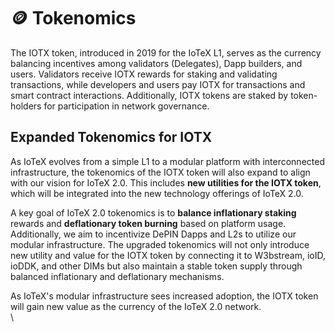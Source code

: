 # 🪙 Tokenomics

The IOTX token, introduced in 2019 for the IoTeX L1, serves as the currency balancing incentives among validators (Delegates), Dapp builders, and users. Validators receive IOTX rewards for staking and validating transactions, while developers and users pay IOTX for transactions and smart contract interactions. Additionally, IOTX tokens are staked by token-holders for participation in network governance.

## Expanded Tokenomics for IOTX

As IoTeX evolves from a simple L1 to a modular platform with interconnected infrastructure, the tokenomics of the IOTX token will also expand to align with our vision for IoTeX 2.0. This includes **new utilities for the IOTX token**, which will be integrated into the new technology offerings of IoTeX 2.0.

A key goal of IoTeX 2.0 tokenomics is to **balance inflationary staking** rewards and **deflationary token burning** based on platform usage. Additionally, we aim to incentivize DePIN Dapps and L2s to utilize our modular infrastructure. The upgraded tokenomics will not only introduce new utility and value for the IOTX token by connecting it to W3bstream, ioID, ioDDK, and other DIMs but also maintain a stable token supply through balanced inflationary and deflationary mechanisms.

As IoTeX's modular infrastructure sees increased adoption, the IOTX token will gain new value as the currency of the IoTeX 2.0 network.\
\
